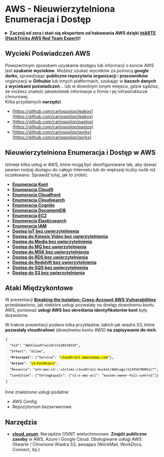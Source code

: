 # AWS - Nieuwierzytelniona Enumeracja i Dostęp

<details>

<summary><strong>Zacznij od zera i stań się ekspertem od hakowania AWS dzięki</strong> <a href="https://training.hacktricks.xyz/courses/arte"><strong>htARTE (HackTricks AWS Red Team Expert)</strong></a><strong>!</strong></summary>

Inne sposoby wsparcia HackTricks:

* Jeśli chcesz zobaczyć swoją **firmę reklamowaną w HackTricks** lub **pobrać HackTricks w formacie PDF**, sprawdź [**PLANY SUBSKRYPCYJNE**](https://github.com/sponsors/carlospolop)!
* Zdobądź [**oficjalne gadżety PEASS & HackTricks**](https://peass.creator-spring.com)
* Odkryj [**Rodzinę PEASS**](https://opensea.io/collection/the-peass-family), naszą kolekcję ekskluzywnych [**NFT**](https://opensea.io/collection/the-peass-family)
* **Dołącz do** 💬 [**grupy Discord**](https://discord.gg/hRep4RUj7f) lub [**grupy telegramowej**](https://t.me/peass) lub **śledź** nas na **Twitterze** 🐦 [**@hacktricks\_live**](https://twitter.com/hacktricks\_live)**.**
* **Podziel się swoimi sztuczkami hakerskimi, przesyłając PR-y do** [**HackTricks**](https://github.com/carlospolop/hacktricks) i [**HackTricks Cloud**](https://github.com/carlospolop/hacktricks-cloud) repozytoriów na GitHubie.

</details>

## Wycieki Poświadczeń AWS

Powszechnym sposobem uzyskania dostępu lub informacji o koncie AWS jest **szukanie wycieków**. Możesz szukać wycieków za pomocą **google dorks**, sprawdzając **publiczne repozytoria** **organizacji** i **pracowników** organizacji w **Githubie** lub innych platformach, szukając w **bazach danych z wyciekami poświadczeń**... lub w dowolnym innym miejscu, gdzie sądzisz, że możesz znaleźć jakiekolwiek informacje o firmie i jej infrastrukturze chmurowej.\
Kilka przydatnych **narzędzi**:

* [https://github.com/carlospolop/leakos](https://github.com/carlospolop/leakos)
* [https://github.com/carlospolop/pastos](https://github.com/carlospolop/pastos)
* [https://github.com/carlospolop/gorks](https://github.com/carlospolop/gorks)

## Nieuwierzytelniona Enumeracja i Dostęp w AWS

Istnieje kilka usług w AWS, które mogą być skonfigurowane tak, aby dawać pewien rodzaj dostępu do całego Internetu lub do większej liczby osób niż oczekiwano. Sprawdź tutaj, jak to zrobić:

* [**Enumeracja Kont**](aws-accounts-unauthenticated-enum.md)
* [**Enumeracja Cloud9**](https://github.com/carlospolop/hacktricks-cloud/blob/master/pentesting-cloud/aws-security/aws-unauthenticated-enum-access/broken-reference/README.md)
* [**Enumeracja Cloudfront**](aws-cloudfront-unauthenticated-enum.md)
* [**Enumeracja Cloudsearch**](https://github.com/carlospolop/hacktricks-cloud/blob/master/pentesting-cloud/aws-security/aws-unauthenticated-enum-access/broken-reference/README.md)
* [**Enumeracja Cognito**](aws-cognito-unauthenticated-enum.md)
* [**Enumeracja DocumentDB**](aws-documentdb-enum.md)
* [**Enumeracja EC2**](aws-ec2-unauthenticated-enum.md)
* [**Enumeracja Elasticsearch**](aws-elasticsearch-unauthenticated-enum.md)
* [**Enumeracja IAM**](aws-iam-and-sts-unauthenticated-enum.md)
* [**Dostęp IoT bez uwierzytelnienia**](aws-iot-unauthenticated-enum.md)
* [**Dostęp do Kinesis Video bez uwierzytelnienia**](aws-kinesis-video-unauthenticated-enum.md)
* [**Dostęp do Media bez uwierzytelnienia**](aws-media-unauthenticated-enum.md)
* [**Dostęp do MQ bez uwierzytelnienia**](aws-mq-unauthenticated-enum.md)
* [**Dostęp do MSK bez uwierzytelnienia**](aws-msk-unauthenticated-enum.md)
* [**Dostęp do RDS bez uwierzytelnienia**](aws-rds-unauthenticated-enum.md)
* [**Dostęp do Redshift bez uwierzytelnienia**](aws-redshift-unauthenticated-enum.md)
* [**Dostęp do SQS bez uwierzytelnienia**](aws-sqs-unauthenticated-enum.md)
* [**Dostęp do S3 bez uwierzytelnienia**](aws-s3-unauthenticated-enum.md)

## Ataki Międzykontowe

W prezentacji [**Breaking the Isolation: Cross-Account AWS Vulnerabilities**](https://www.youtube.com/watch?v=JfEFIcpJ2wk) przedstawiono, jak niektóre usługi pozwalały na dostęp dowolnemu kontu AWS, ponieważ **usługi AWS bez określania identyfikatorów kont** były dozwolone.

W trakcie prezentacji podano kilka przykładów, takich jak wiadra S3, które **pozwalały cloudtrailowi** (dowolnemu kontu AWS) **na zapisywanie do nich**:

![](<../../../.gitbook/assets/image (260).png>)

Inne znalezione usługi podatne:

* AWS Config
* Repozytorium bezserwerowe

## Narzędzia

* [**cloud\_enum**](https://github.com/initstring/cloud\_enum): Narzędzie OSINT wielochmurowe. **Znajdź publiczne zasoby** w AWS, Azure i Google Cloud. Obsługiwane usługi AWS: Otwarte / Chronione Wiadra S3, awsapps (WorkMail, WorkDocs, Connect, itp.)
